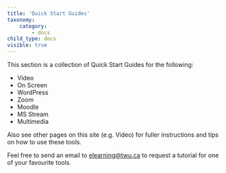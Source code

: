 ```yaml
---
title: 'Quick Start Guides'
taxonomy:
    category:
        - docs
child_type: docs
visible: true
---
```


This section is a collection of Quick Start Guides for the following:

- Video
- On Screen
- WordPress
- Zoom
- Moodle
- MS Stream
- Multimedia

Also see other pages on this site (e.g. Video) for fuller instructions and tips on how to use these tools.

Feel free to send an email to elearning@twu.ca to request a tutorial for one of your favourite tools.

